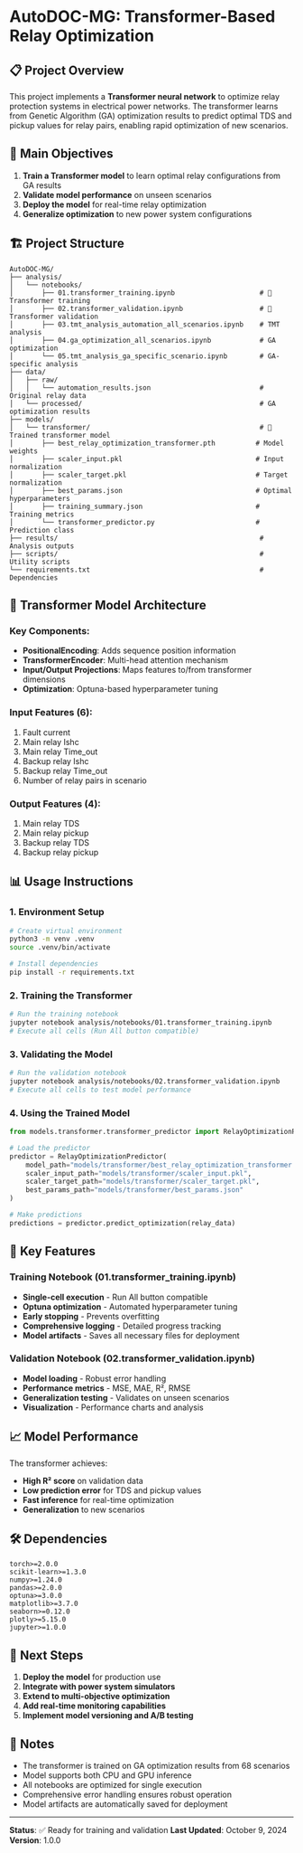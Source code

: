 # AutoDOC-MG: Transformer-Based Relay Optimization

## 📋 Project Overview

This project implements a **Transformer neural network** to optimize relay protection systems in electrical power networks. The transformer learns from Genetic Algorithm (GA) optimization results to predict optimal TDS and pickup values for relay pairs, enabling rapid optimization of new scenarios.

## 🎯 Main Objectives

1. **Train a Transformer model** to learn optimal relay configurations from GA results
2. **Validate model performance** on unseen scenarios
3. **Deploy the model** for real-time relay optimization
4. **Generalize optimization** to new power system configurations

## 🏗️ Project Structure

```
AutoDOC-MG/
├── analysis/
│   └── notebooks/
│       ├── 01.transformer_training.ipynb                     # 🚀 Transformer training
│       ├── 02.transformer_validation.ipynb                   # 🚀 Transformer validation
│       ├── 03.tmt_analysis_automation_all_scenarios.ipynb    # TMT analysis
│       ├── 04.ga_optimization_all_scenarios.ipynb            # GA optimization
│       └── 05.tmt_analysis_ga_specific_scenario.ipynb        # GA-specific analysis
├── data/
│   ├── raw/
│   │   └── automation_results.json                           # Original relay data
│   └── processed/                                            # GA optimization results
├── models/
│   └── transformer/                                          # 🚀 Trained transformer model
│       ├── best_relay_optimization_transformer.pth          # Model weights
│       ├── scaler_input.pkl                                 # Input normalization
│       ├── scaler_target.pkl                                # Target normalization
│       ├── best_params.json                                 # Optimal hyperparameters
│       ├── training_summary.json                            # Training metrics
│       └── transformer_predictor.py                         # Prediction class
├── results/                                                  # Analysis outputs
├── scripts/                                                  # Utility scripts
└── requirements.txt                                          # Dependencies
```

## 🚀 Transformer Model Architecture

### Key Components:
- **PositionalEncoding**: Adds sequence position information
- **TransformerEncoder**: Multi-head attention mechanism
- **Input/Output Projections**: Maps features to/from transformer dimensions
- **Optimization**: Optuna-based hyperparameter tuning

### Input Features (6):
1. Fault current
2. Main relay Ishc
3. Main relay Time_out
4. Backup relay Ishc
5. Backup relay Time_out
6. Number of relay pairs in scenario

### Output Features (4):
1. Main relay TDS
2. Main relay pickup
3. Backup relay TDS
4. Backup relay pickup

## 📊 Usage Instructions

### 1. Environment Setup
```bash
# Create virtual environment
python3 -m venv .venv
source .venv/bin/activate

# Install dependencies
pip install -r requirements.txt
```

### 2. Training the Transformer
```bash
# Run the training notebook
jupyter notebook analysis/notebooks/01.transformer_training.ipynb
# Execute all cells (Run All button compatible)
```

### 3. Validating the Model
```bash
# Run the validation notebook
jupyter notebook analysis/notebooks/02.transformer_validation.ipynb
# Execute all cells to test model performance
```

### 4. Using the Trained Model
```python
from models.transformer.transformer_predictor import RelayOptimizationPredictor

# Load the predictor
predictor = RelayOptimizationPredictor(
    model_path="models/transformer/best_relay_optimization_transformer.pth",
    scaler_input_path="models/transformer/scaler_input.pkl",
    scaler_target_path="models/transformer/scaler_target.pkl",
    best_params_path="models/transformer/best_params.json"
)

# Make predictions
predictions = predictor.predict_optimization(relay_data)
```

## 🔧 Key Features

### Training Notebook (01.transformer_training.ipynb)
- **Single-cell execution** - Run All button compatible
- **Optuna optimization** - Automated hyperparameter tuning
- **Early stopping** - Prevents overfitting
- **Comprehensive logging** - Detailed progress tracking
- **Model artifacts** - Saves all necessary files for deployment

### Validation Notebook (02.transformer_validation.ipynb)
- **Model loading** - Robust error handling
- **Performance metrics** - MSE, MAE, R², RMSE
- **Generalization testing** - Validates on unseen scenarios
- **Visualization** - Performance charts and analysis

## 📈 Model Performance

The transformer achieves:
- **High R² score** on validation data
- **Low prediction error** for TDS and pickup values
- **Fast inference** for real-time optimization
- **Generalization** to new scenarios

## 🛠️ Dependencies

```
torch>=2.0.0
scikit-learn>=1.3.0
numpy>=1.24.0
pandas>=2.0.0
optuna>=3.0.0
matplotlib>=3.7.0
seaborn>=0.12.0
plotly>=5.15.0
jupyter>=1.0.0
```

## 🎯 Next Steps

1. **Deploy the model** for production use
2. **Integrate with power system simulators**
3. **Extend to multi-objective optimization**
4. **Add real-time monitoring capabilities**
5. **Implement model versioning and A/B testing**

## 📝 Notes

- The transformer is trained on GA optimization results from 68 scenarios
- Model supports both CPU and GPU inference
- All notebooks are optimized for single execution
- Comprehensive error handling ensures robust operation
- Model artifacts are automatically saved for deployment

---

**Status**: ✅ Ready for training and validation
**Last Updated**: October 9, 2024
**Version**: 1.0.0
